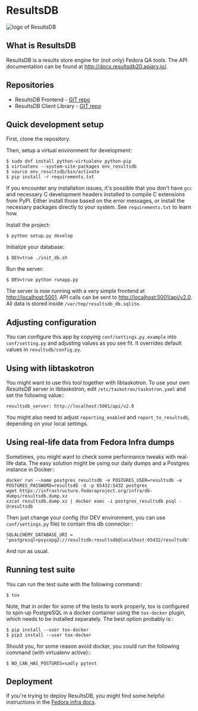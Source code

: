 # ResultsDB

![logo of ResultsDB](https://pagure.io/taskotron/resultsdb/raw/develop/f/logo.png)

## What is ResultsDB

ResultsDB is a results store engine for (not only) Fedora QA tools. The API
documentation can be found at <http://docs.resultsdb20.apiary.io/>.

## Repositories

* ResultsDB Frontend - [GIT repo](https://pagure.io/taskotron/resultsdb_frontend)
* ResultsDB Client Library - [GIT repo](https://pagure.io/taskotron/resultsdb_api)

## Quick development setup

First, clone the repository.

Then, setup a virtual environment for development:

    $ sudo dnf install python-virtualenv python-pip
    $ virtualenv --system-site-packages env_resultsdb
    $ source env_resultsdb/bin/activate
    $ pip install -r requirements.txt

If you encounter any installation issues, it's possible that you don't have
`gcc` and necessary C development headers installed to compile C extensions
from PyPI. Either install those based on the error messages, or install
the necessary packages directly to your system. See `requirements.txt` to
learn how.

Install the project:

    $ python setup.py develop

Initialize your database:

    $ DEV=true ./init_db.sh

Run the server:

    $ DEV=true python runapp.py

The server is now running with a very simple frontend at <http://localhost:5001>.
API calls can be sent to <http://localhost:5001/api/v2.0>. All data is stored
inside `/var/tmp/resultsdb_db.sqlite`.

## Adjusting configuration

You can configure this app by copying `conf/settings.py.example` into
`conf/setting.py` and adjusting values as you see fit. It overrides default
values in `resultsdb/config.py`.

## Using with libtaskotron

You might want to use this tool together with libtaskotron. To use your own
*ResultsDB* server in libtaskotron, edit `/etc/taskotron/taskotron.yaml` and
set the following value::

    resultsdb_server: http://localhost:5001/api/v2.0

You might also need to adjust `reporting_enabled` and `report_to_resultsdb`,
depending on your local settings.

## Using real-life data from Fedora Infra dumps

Sometimes, you might want to check some performance tweaks with real-life data.
The easy solution might be using our daily dumps and a Postgres instance in Docker::

    docker run --name postgres_resultsdb -e POSTGRES_USER=resultsdb -e POSTGRES_PASSWORD=resultsdb -d -p 65432:5432 postgres
    wget https://infrastructure.fedoraproject.org/infra/db-dumps/resultsdb.dump.xz
    xzcat resultsdb.dump.xz | docker exec -i postgres_resultsdb psql -Uresultsdb

Then just change your config (for DEV environment, you can use `conf/settings.py` file)
to contain this db connector::

    SQLALCHEMY_DATABASE_URI = 'postgresql+psycopg2://resultsdb:resultsdb@localhost:65432/resultsdb'

And run as usual.

## Running test suite

You can run the test suite with the following command::

    $ tox

Note, that in order for some of the tests to work properly, tox is configured to spin-up PostgreSQL in a docker container using the
``tox-docker`` plugin, which needs to be installed separately. The best option probably is::

    $ pip install --user tox-docker
    $ pip3 install --user tox-docker

Should you, for some reason avoid docker, you could run the following command (with virtualenv active)::

    $ NO_CAN_HAS_POSTGRES=sadly pytest

## Deployment

If you're trying to deploy ResultsDB, you might find some helpful instructions
in the
[Fedora infra docs](https://pagure.io/infra-docs/blob/master/f/docs/sysadmin-guide/sops/resultsdb.rst).
